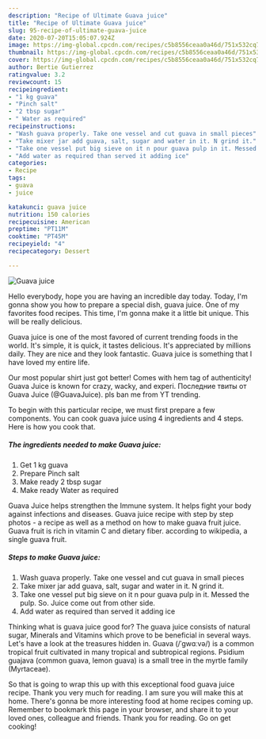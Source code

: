 ```yaml
---
description: "Recipe of Ultimate Guava juice"
title: "Recipe of Ultimate Guava juice"
slug: 95-recipe-of-ultimate-guava-juice
date: 2020-07-20T15:05:07.924Z
image: https://img-global.cpcdn.com/recipes/c5b8556ceaa0a46d/751x532cq70/guava-juice-recipe-main-photo.jpg
thumbnail: https://img-global.cpcdn.com/recipes/c5b8556ceaa0a46d/751x532cq70/guava-juice-recipe-main-photo.jpg
cover: https://img-global.cpcdn.com/recipes/c5b8556ceaa0a46d/751x532cq70/guava-juice-recipe-main-photo.jpg
author: Bertie Gutierrez
ratingvalue: 3.2
reviewcount: 15
recipeingredient:
- "1 kg guava"
- "Pinch salt"
- "2 tbsp sugar"
- " Water as required"
recipeinstructions:
- "Wash guava properly. Take one vessel and cut guava in small pieces"
- "Take mixer jar add guava, salt, sugar and water in it. N grind it."
- "Take one vessel put big sieve on it n pour guava pulp in it. Messed the pulp. So. Juice come out from other side."
- "Add water as required than served it adding ice"
categories:
- Recipe
tags:
- guava
- juice

katakunci: guava juice 
nutrition: 150 calories
recipecuisine: American
preptime: "PT11M"
cooktime: "PT45M"
recipeyield: "4"
recipecategory: Dessert

---
```



![Guava juice](https://img-global.cpcdn.com/recipes/c5b8556ceaa0a46d/751x532cq70/guava-juice-recipe-main-photo.jpg)

Hello everybody, hope you are having an incredible day today. Today, I'm gonna show you how to prepare a special dish, guava juice. One of my favorites food recipes. This time, I'm gonna make it a little bit unique. This will be really delicious.

Guava juice is one of the most favored of current trending foods in the world. It's simple, it is quick, it tastes delicious. It's appreciated by millions daily. They are nice and they look fantastic. Guava juice is something that I have loved my entire life.

Our most popular shirt just got better! Comes with hem tag of authenticity! Guava Juice is known for crazy, wacky, and experi. Последние твиты от Guava Juice (@GuavaJuice). pls ban me from YT trending.


To begin with this particular recipe, we must first prepare a few components. You can cook guava juice using 4 ingredients and 4 steps. Here is how you cook that.

<!--inarticleads1-->

##### The ingredients needed to make Guava juice:

1. Get 1 kg guava
1. Prepare Pinch salt
1. Make ready 2 tbsp sugar
1. Make ready  Water as required


Guava Juice helps strengthen the Immune system. It helps fight your body against infections and diseases. Guava juice recipe with step by step photos - a recipe as well as a method on how to make guava fruit juice. Guava fruit is rich in vitamin C and dietary fiber. according to wikipedia, a single guava fruit. 

<!--inarticleads2-->

##### Steps to make Guava juice:

1. Wash guava properly. Take one vessel and cut guava in small pieces
1. Take mixer jar add guava, salt, sugar and water in it. N grind it.
1. Take one vessel put big sieve on it n pour guava pulp in it. Messed the pulp. So. Juice come out from other side.
1. Add water as required than served it adding ice


Thinking what is guava juice good for? The guava juice consists of natural sugar, Minerals and Vitamins which prove to be beneficial in several ways. Let&#39;s have a look at the treasures hidden in. Guava (/ˈɡwɑːvə/) is a common tropical fruit cultivated in many tropical and subtropical regions. Psidium guajava (common guava, lemon guava) is a small tree in the myrtle family (Myrtaceae). 

So that is going to wrap this up with this exceptional food guava juice recipe. Thank you very much for reading. I am sure you will make this at home. There's gonna be more interesting food at home recipes coming up. Remember to bookmark this page in your browser, and share it to your loved ones, colleague and friends. Thank you for reading. Go on get cooking!
